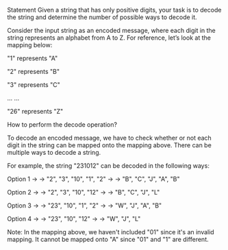 Statement
Given a string that has only positive digits, your task is to decode the string and determine the number of possible ways to decode it.

Consider the input string as an encoded message, where each digit in the string represents an alphabet from A to Z. For reference, let’s look at the mapping below:

"1" represents "A"

"2" represents "B"

"3" represents "C"

…
…

"26" represents "Z"

How to perform the decode operation?

To decode an encoded message, we have to check whether or not each digit in the string can be mapped onto the mapping above. There can be multiple ways to decode a string.

For example, the string "231012" can be decoded in the following ways:

Option 1 
→
→
 "2", "3", "10", "1", "2" 
→
→
 "B", "C", "J", "A", "B"

Option 2 
→
→
 "2", "3", "10", "12" 
→
→
 "B", "C", "J", "L"

Option 3 
→
→
 "23", "10", "1", "2" 
→
→
 "W", "J", "A", "B"

Option 4 
→
→
 "23", "10", "12" 
→
→
 "W", "J", "L"

Note: In the mapping above, we haven't included "01" since it's an invalid mapping. It cannot be mapped onto "A" since "01" and "1" are different.
